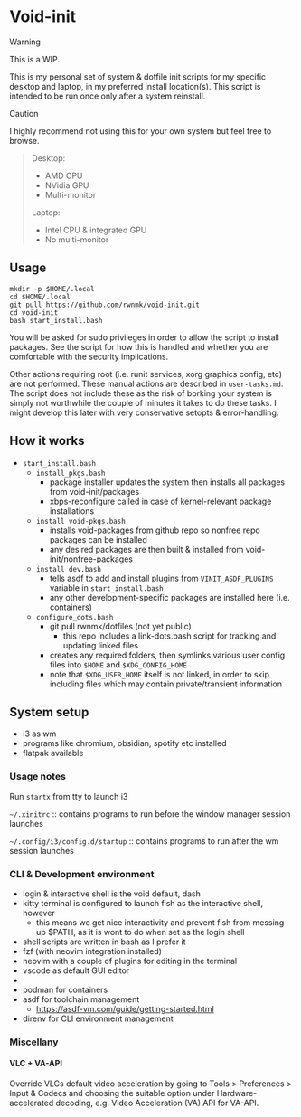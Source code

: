 # Void-init

> [!WARNING]
> This is a WIP.

This is my personal set of system & dotfile init scripts for my specific desktop and laptop, in my preferred install location(s). This script is intended to be run once only after a system reinstall.

> [!CAUTION]
> I highly recommend not using this for your own system but feel free to browse.

> Desktop:
> - AMD CPU
> - NVidia GPU
> - Multi-monitor
> 
> Laptop:
> - Intel CPU & integrated GPU
> - No multi-monitor

## Usage

```
mkdir -p $HOME/.local
cd $HOME/.local
git pull https://github.com/rwnmk/void-init.git
cd void-init
bash start_install.bash
```

You will be asked for sudo privileges in order to allow the script to install packages. See the script for how this is handled and whether you are comfortable with the security implications.

Other actions requiring root (i.e. runit services, xorg graphics config, etc) are not performed. These manual actions are described in `user-tasks.md`. The script does not include these as the risk of borking your system is simply not worthwhile the couple of minutes it takes to do these tasks. I might develop this later with very conservative setopts & error-handling.

## How it works

- `start_install.bash`
    - `install_pkgs.bash`
        - package installer updates the system then installs all packages from void-init/packages
        - xbps-reconfigure called in case of kernel-relevant package installations
    - `install_void-pkgs.bash`
        - installs void-packages from github repo so nonfree repo packages can be installed
        - any desired packages are then built & installed from void-init/nonfree-packages
    - `install_dev.bash`
        - tells asdf to add and install plugins from `VINIT_ASDF_PLUGINS` variable in `start_install.bash`
        - any other development-specific packages are installed here (i.e. containers)
    - `configure_dots.bash`
        - git pull rwnmk/dotfiles (not yet public)
            - this repo includes a link-dots.bash script for tracking and updating linked files
        - creates any required folders, then symlinks various user config files into `$HOME` and `$XDG_CONFIG_HOME`
        - note that `$XDG_USER_HOME` itself is not linked, in order to skip including files which may contain private/transient information

## System setup

- i3 as wm
- programs like chromium, obsidian, spotify etc installed
- flatpak available

### Usage notes

Run `startx` from tty to launch i3

`~/.xinitrc` :: contains programs to run before the window manager session launches

`~/.config/i3/config.d/startup` :: contains programs to run after the wm session launches


### CLI & Development environment

- login & interactive shell is the void default, dash
- kitty terminal is configured to launch fish as the interactive shell, however
    - this means we get nice interactivity and prevent fish from messing up $PATH, as it is wont to do when set as the login shell
- shell scripts are written in bash as I prefer it
- fzf (with neovim integration installed)
- neovim with a couple of plugins for editing in the terminal
- vscode as default GUI editor
- 
- podman for containers
- asdf for toolchain management
    - https://asdf-vm.com/guide/getting-started.html
- direnv for CLI environment management

### Miscellany

#### VLC + VA-API

Override VLCs default video acceleration by going to Tools > Preferences > Input & Codecs and choosing the suitable option under Hardware-accelerated decoding, e.g. Video Acceleration (VA) API for VA-API.